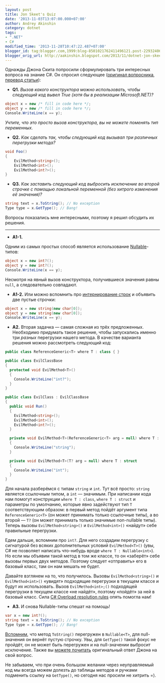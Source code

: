 ```yaml
---
layout: post
title: Jon Skeet's Quiz
date: '2013-11-03T13:07:00.000+07:00'
author: Andrey Akinshin
category: dotnet
tags:
- ".NET"
- C#
modified_time: '2013-11-28T10:47:22.487+07:00'
blogger_id: tag:blogger.com,1999:blog-8501021762411496121.post-2293240609759283488
blogger_orig_url: http://aakinshin.blogspot.com/2013/11/dotnet-jon-skeet-quiz.html
---
```


Однажды Джона Скита попросили сформулировать три интересных вопроса на знание C#. Он спросил следующее ([оригинал вопросника](http://www.dotnetcurry.com/magazine/jon-skeet-quiz.aspx),	[перевод статьи](http://timyrguev.blogspot.ru/2013/10/blog-post.html)):

* **Q1.** *Вызов какого конструктора можно использовать, чтобы следующий код вывел True (хотя бы в реализации Microsoft.NET)?*

~~~ cs
object x = new /* fill in code here */;
object y = new /* fill in code here */;
Console.WriteLine(x == y);
~~~

*Учтите, что это просто вызов конструктора, вы не можете поменять тип переменных.*

* **Q2.** *Как сделать так, чтобы следующий код вызывал три различных перегрузки метода?*

~~~ cs
void Foo()
{
    EvilMethod<string>();
    EvilMethod<int>();
    EvilMethod<int?>();
}
~~~

* **Q3.** *Как заставить следующий код выбросить исключение во второй строчке с помощью локальной переменной (без хитрого изменения её значения)?*

~~~ cs
string text = x.ToString(); // No exception
Type type = x.GetType(); // Bang!
~~~

Вопросы показались мне интересными, поэтому я решил обсудить их решения.<!--more-->

---

* **A1-1.**

Одним из самых простых способ является использование [Nullable](http://msdn.microsoft.com/en-us/library/1t3y8s4s(v=vs.90).aspx)-типов:

~~~ cs
object x = new int?();
object y = new int?();
Console.WriteLine(x == y);
~~~

Несмотря на явный вызов конструктора, получившиеся значения равны `null`, а следовательно совпадают.

* **A1-2.** Или можно вспомнить про [интернирование строк](http://blogs.msdn.com/b/ericlippert/archive/2009/09/28/string-interning-and-string-empty.aspx) и объявить две пустые строчки:

~~~ cs
object x = new string(new char[0]);
object y = new string(new char[0]);
Console.WriteLine(x == y);
~~~

* **A2.** Вторая задачка — самая сложная из трёх предложенных. Необходимо придумать такое решение, чтобы запускались именно три *разных* перегрузки нашего метода. В качестве варианта решения можно рассмотреть следующий код:

~~~ cs
public class ReferenceGeneric<T> where T : class { }

public class EvilClassBase
{
  protected void EvilMethod<T>()
  {
    Console.WriteLine("int?");
  }
}

public class EvilClass : EvilClassBase
{
  public void Run()
  {
    EvilMethod<string>();
    EvilMethod<int>();
    EvilMethod<int?>();
  }

  private void EvilMethod<T>(ReferenceGeneric<T> arg = null) where T : class
  {
    Console.WriteLine("string");
  }

  private void EvilMethod<T>(T? arg = null) where T : struct
  {
    Console.WriteLine("int");
  }
}
~~~

Для начала разберёмся с типам `string` и `int`. Тут всё просто: `string` является ссылочным типом, а `int` — значимым. При написании кода нам помогут конструкции `where T : class`, `where T : struct` и параметры по умолчанию, которые явно задействуют тип `T` соответствующим образом: в первый метод пойдёт аргумент типа `ReferenceGeneric<T>` (он может принимать только ссылочные типы), а во второй — `T?` (он может принимать только значимые non-nullable типы). Теперь вызовы `EvilMethod<string>()` и `EvilMethod<int>()` «найдут» себе правильные перегрузки.

Едем дальше, вспомним про `int?`. Для него создадим перегрузку с сигнатурой без всяких дополнительных условий `EvilMethod<T>()` (увы, C# не позволяет написать что-нибудь вроде `where T : Nullable<int>`). Но если мы объявим такой метод в том же классе, то он «заберёт» себе вызовы первых двух методов. Поэтому следует «отправить» его в базовый класс, там он нам мешать не будет.

Давайте взглянем на то, что получилось. Вызовы `EvilMethod<string>()` и `EvilMethod<int>()` «увидят» подходящие перегрузки в текущем классе и будут их использовать. Вызов `EvilMethod<int>;()` подходящей перегрузки в текущем классе «не найдёт», поэтому «пойдёт» за ней в базовый класс. Сила [C# Overload resolution rules](http://msdn.microsoft.com/en-us/library/aa691336%28v=vs.71%29.aspx) опять помогла нам!

* **A3.** И снова Nullable-типы спешат на помощь!

~~~ cs
var x = new int?();
string text = x.ToString(); // No exception
Type type = x.GetType(); // Bang!
~~~

[Вспомним](http://msdn.microsoft.com/en-us/library/9hd15ket.aspx), что метод `ToString()` перегружен в `Nullable<T>`, для null-значения он вернёт пустую строчку. Увы, для `GetType()` такой фокус не пройдёт, он не может быть перегружен и на null-значении выбросит исключение. Также вы [можете почитать](http://stackoverflow.com/questions/12725631/nullable-type-gettype-throws-exception) оригинальный ответ Джона на свой вопрос.

Не забываем, что при очень большом желании через неуправляемый код мы всегда можем долезть до таблицы методов и ручками подменить ссылку на `GetType()`, но сегодня нас просили не хитрить =).